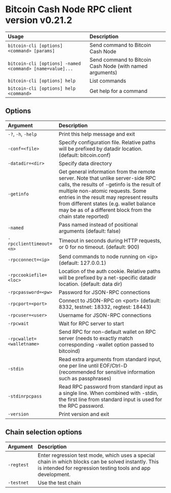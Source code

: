 # Bitcoin Cash Node RPC client version v0.21.2

| Usage                                                    | Description                                              |
| :------------------------------------------------------- | :------------------------------------------------------- |
| `bitcoin-cli [options] <command> [params]`               | Send command to Bitcoin Cash Node                        |
| `bitcoin-cli [options] -named <command> [name=value]...` | Send command to Bitcoin Cash Node (with named arguments) |
| `bitcoin-cli [options] help`                             | List commands                                            |
| `bitcoin-cli [options] help <command>`                   | Get help for a command                                   |

Options
-------

| Argument                  | Description                                                                                                                                                                                                                                                                                                              |
| :------------------------ | :----------------------------------------------------------------------------------------------------------------------------------------------------------------------------------------------------------------------------------------------------------------------------------------------------------------------- |
| `-?`, `-h`, `-help`       | Print this help message and exit                                                                                                                                                                                                                                                                                         |
| `-conf=<file>`            | Specify configuration file. Relative paths will be prefixed by datadir location. (default: bitcoin.conf)                                                                                                                                                                                                                 |
| `-datadir=<dir>`          | Specify data directory                                                                                                                                                                                                                                                                                                   |
| `-getinfo`                | Get general information from the remote server. Note that unlike server-side RPC calls, the results of -getinfo is the result of multiple non-atomic requests. Some entries in the result may represent results from different states (e.g. wallet balance may be as of a different block from the chain state reported) |
| `-named`                  | Pass named instead of positional arguments (default: false)                                                                                                                                                                                                                                                              |
| `-rpcclienttimeout=<n>`   | Timeout in seconds during HTTP requests, or 0 for no timeout. (default: 900)                                                                                                                                                                                                                                             |
| `-rpcconnect=<ip>`        | Send commands to node running on &lt;ip&gt; (default: 127.0.0.1)                                                                                                                                                                                                                                                         |
| `-rpccookiefile=<loc>`    | Location of the auth cookie. Relative paths will be prefixed by a net-specific datadir location. (default: data dir)                                                                                                                                                                                                     |
| `-rpcpassword=<pw>`       | Password for JSON-RPC connections                                                                                                                                                                                                                                                                                        |
| `-rpcport=<port>`         | Connect to JSON-RPC on &lt;port&gt; (default: 8332, testnet: 18332, regtest: 18443)                                                                                                                                                                                                                                      |
| `-rpcuser=<user>`         | Username for JSON-RPC connections                                                                                                                                                                                                                                                                                        |
| `-rpcwait`                | Wait for RPC server to start                                                                                                                                                                                                                                                                                             |
| `-rpcwallet=<walletname>` | Send RPC for non-default wallet on RPC server (needs to exactly match corresponding -wallet option passed to bitcoind)                                                                                                                                                                                                   |
| `-stdin`                  | Read extra arguments from standard input, one per line until EOF/Ctrl-D (recommended for sensitive information such as passphrases)                                                                                                                                                                                      |
| `-stdinrpcpass`           | Read RPC password from standard input as a single line. When combined with -stdin, the first line from standard input is used for the RPC password.                                                                                                                                                                      |
| `-version`                | Print version and exit                                                                                                                                                                                                                                                                                                   |

Chain selection options
-----------------------

| Argument   | Description                                                                                                                                                        |
| :--------- | :----------------------------------------------------------------------------------------------------------------------------------------------------------------- |
| `-regtest` | Enter regression test mode, which uses a special chain in which blocks can be solved instantly. This is intended for regression testing tools and app development. |
| `-testnet` | Use the test chain                                                                                                                                                 |
